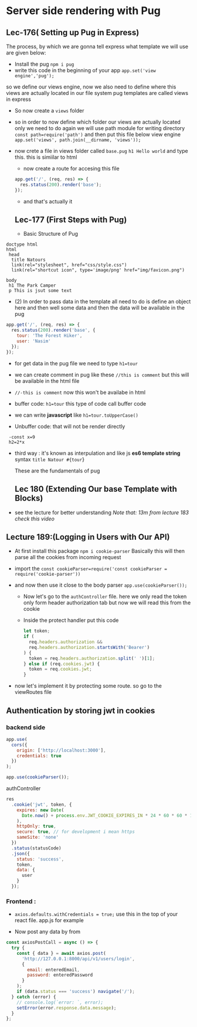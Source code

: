 # Server side rendering with Pug

## Lec-176( Setting up Pug in Express)

The process, by which we are gonna tell express what template we will use are given below:

- Install the pug `npm i pug`
- write this code in the beginning of your app `app.set('view engine','pug');`

so we define our views engine, now we also need to define where this views are actually located in our file system
pug templates are called views in express

- So now create a `views` folder

- so in order to now define which folder our views are actually located only we need to do again
  we will use path module for writing directory
  `const path=require('path')` and then put this file below view engine `app.set('views', path.join(__dirname, 'views'));`

- now crete a file in views folder called `base.pug`
  `h1 Hello world` and type this. this is simiilar to html

  - now create a route for accesing this file

  ```js
  app.get('/', (req, res) => {
    res.status(200).render('base');
  });
  ```

  - and that's actually it

  ## Lec-177 (First Steps with Pug)

  - Basic Structure of Pug

```pug
doctype html
html
 head
  title Natours
  link(rel="stylesheet", href="css/style.css")
  link(rel="shortcut icon", type='image/png' href="img/favicon.png")

body
 h1 The Park Camper
 p This is jsut some text
```

- (2) In order to pass data in the template all need to do is define an object here and then well some data and then
  the data will be available in the pug

```js
app.get('/', (req, res) => {
  res.status(200).render('base', {
    tour: 'The Forest Hiker',
    user: 'Nasim'
  });
});
```

- for get data in the pug file we need to type `h1=tour`
- we can create comment in pug like these `//this is comment` but this will be available in the html file

- `//-this is comment` now this won't be availabe in html

- buffer code: `h1=tour` this type of code call buffer code
- we can write **javascript** like `h1=tour.toUpperCase()`

- Unbuffer code: that will not be render directly

```pug
 -const x=9
 h2=2*x
```

- third way : it's known as interpulation and like js **es6 template string** syntax
  `title Natour #{tour`}

  These are the fundamentals of pug

  ## Lec 180 (Extending Our base Template with Blocks)

- see the lecture for better understanding
  _Note that: 13m from lecture 183 check this video_

## Lecture 189:(Logging in Users with Our API)

- At first install this package `npm i cookie-parser`
  Basically this will then parse all the cookies from incoming request

- import the `const cookieParser=require('const cookieParser = require('cookie-parser'))`
- and now then use it close to the body parser
  `app.use(cookieParser());`

  - Now let's go to the `authController` file. here we only read the token only form header authorization tab
    but now we will read this from the cookie

  - Inside the protect handler put this code

    ```js
    let token;
    if (
      req.headers.authorization &&
      req.headers.authorization.startsWith('Bearer')
    ) {
      token = req.headers.authorization.split(' ')[1];
    } else if (req.cookies.jwt) {
      token = req.cookies.jwt;
    }
    ```

- now let's implement it by protecting some route. so go to the viewRoutes file

## Authentication by storing jwt in cookies

### backend side

```js
app.use(
  cors({
    origin: ['http://localhost:3000'],
    credentials: true
  })
);

app.use(cookieParser());
```

authController

```js
res
  .cookie('jwt', token, {
    expires: new Date(
      Date.now() + process.env.JWT_COOKIE_EXPIRES_IN * 24 * 60 * 60 * 1000
    ),
    httpOnly: true,
    secure: true, // for development i mean https
    sameSite: 'none'
  })
  .status(statusCode)
  .json({
    status: 'success',
    token,
    data: {
      user
    }
  });
```

### Frontend :

- `axios.defaults.withCredentials = true;` use this in the top of your react file. app.js for example

- Now post any data by from

```js
const axiosPostCall = async () => {
  try {
    const { data } = await axios.post(
      'http://127.0.0.1:8000/api/v1/users/login',
      {
        email: enteredEmail,
        password: enteredPassword
      }
    );
    if (data.status === 'success') navigate('/');
  } catch (error) {
    // console.log(`error: `, error);
    setError(error.response.data.message);
  }
};
```
